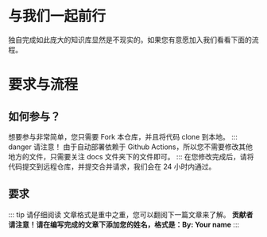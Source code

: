 # 与我们一起前行
独自完成如此庞大的知识库显然是不现实的。如果您有意愿加入我们看看下面的流程。
# 要求与流程
## 如何参与？
想要参与非常简单，您只需要 Fork 本仓库，并且将代码 clone 到本地。
::: danger 请注意！
由于自动部署依赖于 Github Actions，所以您不需要修改其他地方的文件，只需要关注 docs 文件夹下的文件即可。
:::
在您修改完成后，请将代码提交到远程仓库，并提交合并请求，我们会在 24 小时内通过。
## 要求
::: tip 请仔细阅读
文章格式是重中之重，您可以翻阅下一篇文章来了解。
**贡献者请注意！请在编写完成的文章下添加您的姓名，格式是：By: Your name**
:::
